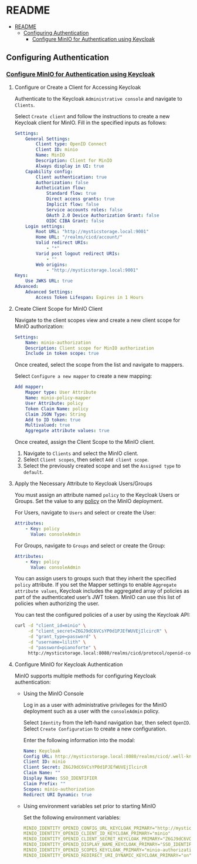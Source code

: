 # README

- [README](#readme)
  - [Configuring Authentication](#configuring-authentication)
    - [Configure MinIO for Authentication using Keycloak](#configure-minio-for-authentication-using-keycloak)

## Configuring Authentication

### [Configure MinIO for Authentication using Keycloak](https://min.io/docs/minio/macos/operations/external-iam/configure-keycloak-identity-management.html#)

1. Configure or Create a Client for Accessing Keycloak

    Authenticate to the Keycloak `Administrative console` and navigate to `Clients`.

    Select `Create client` and follow the instructions to create a new Keycloak client for MinIO. Fill in the specified inputs as follows:

    ``` yaml
    Settings:
        General Settings:
            Client type: OpenID Connect
            Client ID: minio
            Name: MinIO
            Description: Client for MinIO
            Always display in UI: true
        Capability config:
            Client authentication: true
            Authorization: false
            Authetication flow:
                Standard flow: true
                Direct access grants: true
                Implicit flow: false
                Service accounts roles: false
                OAuth 2.0 Device Authorization Grant: false
                OIDC CIBA Grant: false
        Login settings:
            Root URL: "http://mysticstorage.local:9001"
            Home URL: "/realms/cicd/account/"
            Valid redirect URIs:
                - "*"
            Varid post logout redirect URIs:
                - ""
            Web origins:
                - "http://mysticstorage.local:9001"
    Keys:
        Use JWKS URL: true
    Advanced:
        Advanced Settings:
            Access Token Lifespan: Expires in 1 Hours
    ```

2. Create Client Scope for MinIO Client

    Navigate to the client scopes view and create a new client scope for MinIO authorization:

    ``` yaml
    Settings:
        Name: minio-authorization
        Description: Client scope for MinIO authorization
        Include in token scope: true
    ```

    Once created, select the scope from the list and navigate to mappers.

    Select `Configure a new mapper` to create a new mapping:

    ``` yaml
    Add mapper:
        Mapper type: User Attribute
        Name: minio-policy-mapper
        User Attribute: policy
        Token Claim Name: policy
        Claim JSON Type: String
        Add to ID token: true
        Multivalued: true
        Aggregate attribute values: true
    ```

    Once created, assign the Client Scope to the MinIO client.

    1. Navigate to `Clients` and select the MinIO client.
    2. Select `Client scopes`, then select `Add client scope`.
    3. Select the previously created scope and set the `Assigned type` to `default`.

3. Apply the Necessary Attribute to Keycloak Users/Groups

    You must assign an attribute named `policy` to the Keycloak Users or Groups. Set the value to any [policy](https://min.io/docs/minio/macos/administration/identity-access-management/policy-based-access-control.html#minio-policy) on the MinIO deployment.

    For Users, navigate to `Users` and select or create the User:

    ``` yaml
    Attributes:
        - Key: policy
          Value: consoleAdmin
    ```

    For Groups, navigate to `Groups` and select or create the Group:

    ``` yaml
    Attributes:
        - Key: policy
          Value: consoleAdmin
    ```

    You can assign users to groups such that they inherit the specified `policy` attribute. If you set the Mapper settings to enable `Aggregate attribute values`, Keycloak includes the aggregated array of policies as part of the authenticated user’s JWT token. MinIO can use this list of policies when authorizing the user.

    You can test the configured policies of a user by using the Keycloak API:

    ``` sh
    curl -d "client_id=minio" \
         -d "client_secret=Z6GJ9dC6VCsYP0d1PJEfWUVEjIlcircR" \
         -d "grant_type=password" \
         -d "username=lilith" \
         -d "password=pianoforte" \
         http://mysticstorage.local:8080/realms/cicd/protocol/openid-connect/token
    ```

4. Configure MinIO for Keycloak Authentication

    MinIO supports multiple methods for configuring Keycloak authentication:

    - Using the MinIO Console

        Log in as a user with administrative privileges for the MinIO deployment such as a user with the `consoleAdmin` policy.

        Select `Identity` from the left-hand navigation bar, then select `OpenID`. Select `Create Configuration` to create a new configuration.

        Enter the following information into the modal:

        ``` yaml
        Name: Keycloak
        Config URL: http://mysticstorage.local:8080/realms/cicd/.well-known/openid-configuration
        Client ID: minio
        Client Secret: Z6GJ9dC6VCsYP0d1PJEfWUVEjIlcircR
        Claim Name: ""
        Display Name: SSO_IDENTIFIER
        Claim Prefix: ""
        Scopes: minio-authorization
        Redirect URI Dynamic: true
        ```

    - Using environment variables set prior to starting MinIO

        Set the following environment variables:

        ``` yaml
        MINIO_IDENTITY_OPENID_CONFIG_URL_KEYCLOAK_PRIMARY="http://mysticstorage.local:8080/realms/cicd/.well-known/openid-configuration"
        MINIO_IDENTITY_OPENID_CLIENT_ID_KEYCLOAK_PRIMARY="minio"
        MINIO_IDENTITY_OPENID_CLIENT_SECRET_KEYCLOAK_PRIMARY="Z6GJ9dC6VCsYP0d1PJEfWUVEjIlcircR"
        MINIO_IDENTITY_OPENID_DISPLAY_NAME_KEYCLOAK_PRIMARY="SSO_IDENTIFIER"
        MINIO_IDENTITY_OPENID_SCOPES_KEYCLOAK_PRIMARY="minio-authorization"
        MINIO_IDENTITY_OPENID_REDIRECT_URI_DYNAMIC_KEYCLOAK_PRIMARY="on"
        ```
